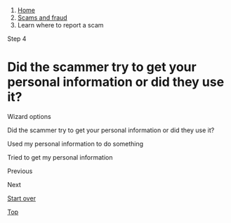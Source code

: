 1. [Home](/)
2. [Scams and fraud](/scams-and-fraud)
3. Learn where to report a scam

Step 4

Did the scammer try to get your personal information or did they use it?
========================================================================

Wizard options

Did the scammer try to get your personal information or did they use it?

Used my personal information to do something

Tried to get my personal information

Previous

Next

[Start over](/where-report-scams/where-did-scam-take-place#block-usagov-content)

[Top](#main-content)